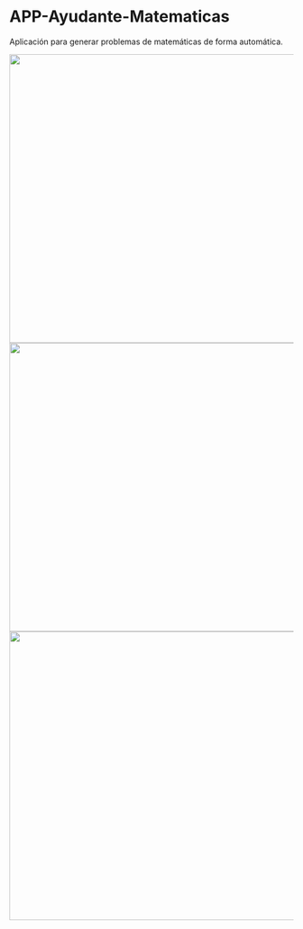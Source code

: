 # APP-Ayudante-Matematicas
Aplicación para generar problemas de matemáticas de forma automática.


<img src="https://user-images.githubusercontent.com/32781770/203474562-1145902e-f9ef-4cc4-9307-0299be255e6a.png" width="512">

<img src="https://user-images.githubusercontent.com/32781770/203474580-8264dd19-b5a8-4c99-8474-65d8dd50a9fc.png" width="512">

<img src="https://user-images.githubusercontent.com/32781770/203474588-7c78d822-4afc-44aa-a735-b30ce4b54f55.png" width="512">
